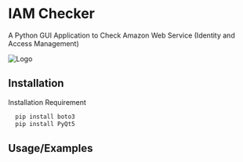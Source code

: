 
# IAM Checker

A Python GUI Application to Check Amazon Web Service (Identity and Access Management) 



![Logo](https://i.imgur.com/AS8verV.png)


## Installation

Installation Requirement 

```bash
  pip install boto3
  pip install PyQt5
```
    
## Usage/Examples


```


